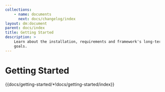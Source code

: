 ```yaml
---
collections: 
    - name: documents
      next: docs/changelog/index
layout: dm:document
parent: docs/index
title: Getting Started
description: >
    Learn about the installation, requirements and framework's long-term
    goals.
---
```


# Getting Started

{{docs/getting-started/*!docs/getting-started/index}}
